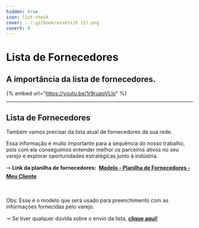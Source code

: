 ```yaml
---
hidden: true
icon: list-check
cover: ../.gitbook/assets/6 (2).png
coverY: 0
---
```


# Lista de Fornecedores

## A importância da lista de fornecedores.

{% embed url="https://youtu.be/1r9ruaqVLlo" %}

***

## Lista de Fornecedores

Também vamos precisar da lista atual de fornecedores da sua rede.

Essa informação é muito importante para a sequência do nosso trabalho, pois com ela conseguimos entender melhor os parceiros ativos no seu varejo e explorar oportunidades estratégicas junto à indústria.

🠖 **Link da planilha de fornecedores: ​​** [**Modelo - Planilha de Fornecedores - Meu Cliente**](https://docs.google.com/spreadsheets/d/1z5otcrkRgE0YzP3H7qnxLgdmRlKLlNm24Wd8kfh59HQ/edit?gid=1310392144#gid=1310392144)

\
\
Obs: Esse é o modelo que será usado para preenchimento com as informações fornecidas pelo varejo.

🠖 Se tiver qualquer dúvida sobre o envio da lista, [**clique aqui!**](https://wa.me/5511951317720)

